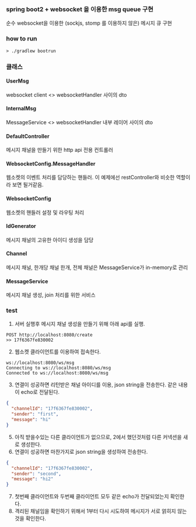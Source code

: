 ### spring boot2 + websocket 을 이용한 msg queue 구현 
순수 websocket을 이용한 (sockjs, stomp 를 이용하지 않은) 메시지 큐 구현


### how to run
```
> ./gradlew bootrun
```

### 클래스 
#### UserMsg
websocket client <> websocketHandler 사이의 dto
#### InternalMsg
MessageService <> websocketHandler 내부 레이어 사이의 dto
#### DefaultController
메시지 채널을 만들기 위한 http api 전용 컨트롤러
#### WebsocketConfig.MessageHandler
웹소켓의 이벤트 처리를 담당하는 핸들러. 이 예제에선 restController와 비슷한 역할이라 보면 될거같음.
#### WebsocketConfig
웹소켓의 핸들러 설정 및 라우팅 처리 
#### IdGenerator
메시지 채널의 고유한 아이디 생성을 담당
#### Channel
메시지 채널, 한개당 채널 한개, 전체 채널은 MessageService가 in-memory로 관리
#### MessageService
메시지 채널 생성, join 처리를 위한 서비스


### test
1. 서버 실행후 메시지 채널 생성을 만들기 위해 아래 api를 실행. 
```shell
POST http://localhost:8080/create
>> 17f6367fe830002
```
2. 웹소켓 클라이언트를 이용하여 접속한다.
```shell
ws://localhost:8080/ws/msg
Connecting to ws://localhost:8080/ws/msg
Connected to ws://localhost:8080/ws/msg
```
3. 연결이 성공하면 리턴받은 채널 아이디를 이용, json string을 전송한다. 같은 내용이 echo로 전달된다.
```json
{
  "channelId": "17f6367fe830002",
  "sender": "first",
  "message": "hi"
}
```
5. 아직 받을수있는 다른 클라이언트가 없으므로, 2에서 했던것처럼 다른 커넥션을 새로 생성한다.
6. 연결이 성공하면 마찬가지로 json string을 생성하여 전송한다. 
```json
{
  "channelId": "17f6367fe830002",
  "sender": "second",
  "message": "hi2"
}
```
7. 첫번째 클라이언트와 두번째 클라이언트 모두 같은 echo가 전달되었는지 확인한다.
8. 격리된 채널임을 확인하기 위해서 1부터 다시 시도하여 메시지가 서로 얽히지 않는것을 확인한다. 
